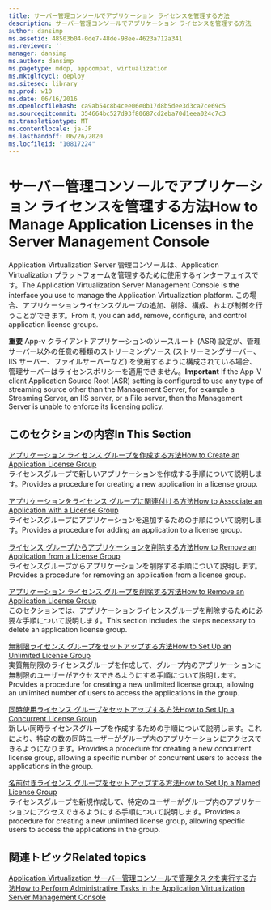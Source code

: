 ```yaml
---
title: サーバー管理コンソールでアプリケーション ライセンスを管理する方法
description: サーバー管理コンソールでアプリケーション ライセンスを管理する方法
author: dansimp
ms.assetid: 48503b04-0de7-48de-98ee-4623a712a341
ms.reviewer: ''
manager: dansimp
ms.author: dansimp
ms.pagetype: mdop, appcompat, virtualization
ms.mktglfcycl: deploy
ms.sitesec: library
ms.prod: w10
ms.date: 06/16/2016
ms.openlocfilehash: ca9ab54c8b4cee06e0b17d8b5dee3d3ca7ce69c5
ms.sourcegitcommit: 354664bc527d93f80687cd2eba70d1eea024c7c3
ms.translationtype: MT
ms.contentlocale: ja-JP
ms.lasthandoff: 06/26/2020
ms.locfileid: "10817224"
---
```

# <span data-ttu-id="b9fb3-103">サーバー管理コンソールでアプリケーション ライセンスを管理する方法</span><span class="sxs-lookup"><span data-stu-id="b9fb3-103">How to Manage Application Licenses in the Server Management Console</span></span>


<span data-ttu-id="b9fb3-104">Application Virtualization Server 管理コンソールは、Application Virtualization プラットフォームを管理するために使用するインターフェイスです。</span><span class="sxs-lookup"><span data-stu-id="b9fb3-104">The Application Virtualization Server Management Console is the interface you use to manage the Application Virtualization platform.</span></span> <span data-ttu-id="b9fb3-105">この場合、アプリケーションライセンスグループの追加、削除、構成、および制御を行うことができます。</span><span class="sxs-lookup"><span data-stu-id="b9fb3-105">From it, you can add, remove, configure, and control application license groups.</span></span>

<span data-ttu-id="b9fb3-106">**重要** App-v クライアントアプリケーションのソースルート (ASR) 設定が、管理サーバー以外の任意の種類のストリーミングソース (ストリーミングサーバー、IIS サーバー、ファイルサーバーなど) を使用するように構成されている場合、管理サーバーはライセンスポリシーを適用できません。</span><span class="sxs-lookup"><span data-stu-id="b9fb3-106">**Important** If the App-V client Application Source Root (ASR) setting is configured to use any type of streaming source other than the Management Server, for example a Streaming Server, an IIS server, or a File server, then the Management Server is unable to enforce its licensing policy.</span></span>

 

## <span data-ttu-id="b9fb3-107">このセクションの内容</span><span class="sxs-lookup"><span data-stu-id="b9fb3-107">In This Section</span></span>


<a href="" id="how-to-create-an-application-license-group"></a>[<span data-ttu-id="b9fb3-108">アプリケーション ライセンス グループを作成する方法</span><span class="sxs-lookup"><span data-stu-id="b9fb3-108">How to Create an Application License Group</span></span>](how-to-create-an-application-license-group.md)  
<span data-ttu-id="b9fb3-109">ライセンスグループで新しいアプリケーションを作成する手順について説明します。</span><span class="sxs-lookup"><span data-stu-id="b9fb3-109">Provides a procedure for creating a new application in a license group.</span></span>

<a href="" id="how-to-associate-an-application-with-a-license-group"></a>[<span data-ttu-id="b9fb3-110">アプリケーションをライセンス グループに関連付ける方法</span><span class="sxs-lookup"><span data-stu-id="b9fb3-110">How to Associate an Application with a License Group</span></span>](how-to-associate-an-application-with-a-license-group.md)  
<span data-ttu-id="b9fb3-111">ライセンスグループにアプリケーションを追加するための手順について説明します。</span><span class="sxs-lookup"><span data-stu-id="b9fb3-111">Provides a procedure for adding an application to a license group.</span></span>

<a href="" id="how-to-remove-an-application-from-a-license-group"></a>[<span data-ttu-id="b9fb3-112">ライセンス グループからアプリケーションを削除する方法</span><span class="sxs-lookup"><span data-stu-id="b9fb3-112">How to Remove an Application from a License Group</span></span>](how-to-remove-an-application-from-a-license-group.md)  
<span data-ttu-id="b9fb3-113">ライセンスグループからアプリケーションを削除する手順について説明します。</span><span class="sxs-lookup"><span data-stu-id="b9fb3-113">Provides a procedure for removing an application from a license group.</span></span>

<a href="" id="how-to-remove-an-application-license-group"></a>[<span data-ttu-id="b9fb3-114">アプリケーション ライセンス グループを削除する方法</span><span class="sxs-lookup"><span data-stu-id="b9fb3-114">How to Remove an Application License Group</span></span>](how-to-remove-an-application-license-group.md)  
<span data-ttu-id="b9fb3-115">このセクションでは、アプリケーションライセンスグループを削除するために必要な手順について説明します。</span><span class="sxs-lookup"><span data-stu-id="b9fb3-115">This section includes the steps necessary to delete an application license group.</span></span>

<a href="" id="how-to-set-up-an-unlimited-license-group"></a>[<span data-ttu-id="b9fb3-116">無制限ライセンス グループをセットアップする方法</span><span class="sxs-lookup"><span data-stu-id="b9fb3-116">How to Set Up an Unlimited License Group</span></span>](how-to-set-up-an-unlimited-license-group.md)  
<span data-ttu-id="b9fb3-117">実質無制限のライセンスグループを作成して、グループ内のアプリケーションに無制限のユーザーがアクセスできるようにする手順について説明します。</span><span class="sxs-lookup"><span data-stu-id="b9fb3-117">Provides a procedure for creating a new unlimited license group, allowing an unlimited number of users to access the applications in the group.</span></span>

<a href="" id="how-to-set-up-a-concurrent-license-group"></a>[<span data-ttu-id="b9fb3-118">同時使用ライセンス グループをセットアップする方法</span><span class="sxs-lookup"><span data-stu-id="b9fb3-118">How to Set Up a Concurrent License Group</span></span>](how-to-set-up-a-concurrent-license-group.md)  
<span data-ttu-id="b9fb3-119">新しい同時ライセンスグループを作成するための手順について説明します。これにより、特定の数の同時ユーザーがグループ内のアプリケーションにアクセスできるようになります。</span><span class="sxs-lookup"><span data-stu-id="b9fb3-119">Provides a procedure for creating a new concurrent license group, allowing a specific number of concurrent users to access the applications in the group.</span></span>

<a href="" id="how-to-set-up-a-named-license-group"></a>[<span data-ttu-id="b9fb3-120">名前付きライセンス グループをセットアップする方法</span><span class="sxs-lookup"><span data-stu-id="b9fb3-120">How to Set Up a Named License Group</span></span>](how-to-set-up-a-named-license-group.md)  
<span data-ttu-id="b9fb3-121">ライセンスグループを新規作成して、特定のユーザーがグループ内のアプリケーションにアクセスできるようにする手順について説明します。</span><span class="sxs-lookup"><span data-stu-id="b9fb3-121">Provides a procedure for creating a new unlimited license group, allowing specific users to access the applications in the group.</span></span>

## <span data-ttu-id="b9fb3-122">関連トピック</span><span class="sxs-lookup"><span data-stu-id="b9fb3-122">Related topics</span></span>


[<span data-ttu-id="b9fb3-123">Application Virtualization サーバー管理コンソールで管理タスクを実行する方法</span><span class="sxs-lookup"><span data-stu-id="b9fb3-123">How to Perform Administrative Tasks in the Application Virtualization Server Management Console</span></span>](how-to-perform-administrative-tasks-in-the-application-virtualization-server-management-console.md)

 

 





